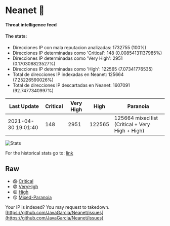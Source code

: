 # Neanet :hocho:
#### Threat intelligence feed
#### The stats:

- Direcciones IP con mala reputacion analizadas: 1732755 (100%)
- Direcciones IP determinadas como 'Critical':  148 (0.00854131137985%)
- Direcciones IP determinadas como 'Very High':  2951 (0.170306823527%)
- Direcciones IP determinadas como 'High':  122565 (7.07341776535)
- Total de direcciones IP indexadas en Neanet:  125664 (7.25226590026%)
- Total de direcciones IP descartadas en Neanet:  1607091 (92.7477340997%)

| Last Update | Critical | Very High | High | Paranoia |
| --- | --- | --- | --- | --- |
| 2021-04-30 19:01:40 | 148 | 2951 | 122565 | 125664 mixed list (Critical + Very High + High)|

![Stats](https://docs.google.com/spreadsheets/d/e/2PACX-1vSnaNMIXVabIpDJjufMlzH7poXnshF3mgd8Is1g9ytUEzVsP5my4Trn8f-xkoLLQ38xpL3HtmUexLo6/pubchart?oid=501124687&format=image)

For the historical stats go to: [link](/stats.csv)
## Raw
- :scream: [Critical](https://raw.githubusercontent.com/JavaGarcia/Neanet/master/blacklists/neanet_critical.txt)
- :fearful: [VeryHigh](https://raw.githubusercontent.com/JavaGarcia/Neanet/master/blacklists/neanet_veryHigh.txtt)
- :frowning: [High](https://raw.githubusercontent.com/JavaGarcia/Neanet/master/blacklists/neanet_high.txt)
- :dizzy_face: [Mixed-Paranoia](https://raw.githubusercontent.com/JavaGarcia/Neanet/master/blacklists/neanet_all.txt)


Your IP is indexed? You may request to takedown. [https://github.com/JavaGarcia/Neanet/issues](https://github.com/JavaGarcia/Neanet/issues)

















































































































































































































































































































































































































































































































































































































































































































































































































































































































































































































































































































































































































































































































































































































































































































































































































































































































































































































































































































































































































































































































































































































































































































































































































































































































































































































































































































































































































































































































































































































































































































































































































































































































































































































































































































































































































































































































































































































































































































































































































































































































































































































































































































































































































































































































































































































































































































































































































































































































































































































































































































































































































































































































































































































































































































































































































































































































































































































































































































































































































































































































































































































